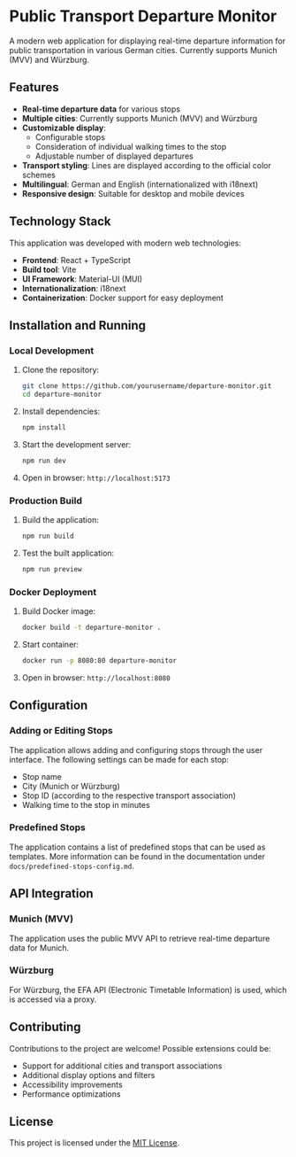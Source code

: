 # Public Transport Departure Monitor

A modern web application for displaying real-time departure information for public transportation in various German cities. Currently supports Munich (MVV) and Würzburg.

## Features

- **Real-time departure data** for various stops
- **Multiple cities**: Currently supports Munich (MVV) and Würzburg
- **Customizable display**:
  - Configurable stops
  - Consideration of individual walking times to the stop
  - Adjustable number of displayed departures
- **Transport styling**: Lines are displayed according to the official color schemes
- **Multilingual**: German and English (internationalized with i18next)
- **Responsive design**: Suitable for desktop and mobile devices

## Technology Stack

This application was developed with modern web technologies:

- **Frontend**: React + TypeScript
- **Build tool**: Vite
- **UI Framework**: Material-UI (MUI)
- **Internationalization**: i18next
- **Containerization**: Docker support for easy deployment

## Installation and Running

### Local Development

1. Clone the repository:
   ```bash
   git clone https://github.com/yourusername/departure-monitor.git
   cd departure-monitor
   ```

2. Install dependencies:
   ```bash
   npm install
   ```

3. Start the development server:
   ```bash
   npm run dev
   ```

4. Open in browser: `http://localhost:5173`

### Production Build

1. Build the application:
   ```bash
   npm run build
   ```

2. Test the built application:
   ```bash
   npm run preview
   ```

### Docker Deployment

1. Build Docker image:
   ```bash
   docker build -t departure-monitor .
   ```

2. Start container:
   ```bash
   docker run -p 8080:80 departure-monitor
   ```

3. Open in browser: `http://localhost:8080`

## Configuration

### Adding or Editing Stops

The application allows adding and configuring stops through the user interface. The following settings can be made for each stop:

- Stop name
- City (Munich or Würzburg)
- Stop ID (according to the respective transport association)
- Walking time to the stop in minutes

### Predefined Stops

The application contains a list of predefined stops that can be used as templates. More information can be found in the documentation under `docs/predefined-stops-config.md`.

## API Integration

### Munich (MVV)

The application uses the public MVV API to retrieve real-time departure data for Munich.

### Würzburg

For Würzburg, the EFA API (Electronic Timetable Information) is used, which is accessed via a proxy.

## Contributing

Contributions to the project are welcome! Possible extensions could be:

- Support for additional cities and transport associations
- Additional display options and filters
- Accessibility improvements
- Performance optimizations

## License

This project is licensed under the [MIT License](LICENSE).
